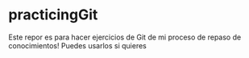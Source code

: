 # practicingGit

Este repor es para hacer ejercicios de Git de mi proceso de repaso de conocimientos!
Puedes usarlos si quieres
